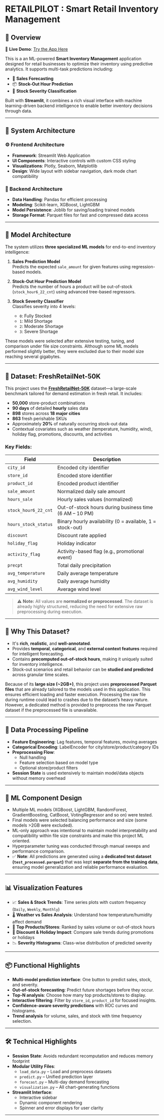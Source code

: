 # RETAILPILOT : Smart Retail Inventory Management

## 🧠 Overview

🔗 **Live Demo**: [Try the App Here](https://huggingface.co/spaces/Yash-M1775/RETAILPILOT)

This is a an ML-powered **Smart Inventory Management** application designed for retail businesses to optimize their inventory using predictive analytics. It supports multi-task predictions including:

- 🧾 **Sales Forecasting**  
- 📦 **Stock-Out Hour Prediction**  
- 🚦 **Stock Severity Classification**

Built with **Streamlit**, it combines a rich visual interface with machine learning-driven backend intelligence to enable better inventory decisions through data.

---

## 🧱 System Architecture

### ⚙️ Frontend Architecture
- **Framework**: Streamlit Web Application
- **UI Components**: Interactive controls with custom CSS styling
- **Visualizations**: Plotly, Seaborn, Matplotlib
- **Design**: Wide layout with sidebar navigation, dark mode chart compatibility

### 🧮 Backend Architecture
- **Data Handling**: Pandas for efficient processing
- **Modeling**: Scikit-learn, XGBoost, LightGBM
- **Model Persistence**: Joblib for saving/loading trained models
- **Storage Format**: Parquet files for fast and compressed data access

---

## 🤖 Model Architecture

The system utilizes **three specialized ML models** for end-to-end inventory intelligence:

1. **Sales Prediction Model**  
   Predicts the expected `sale_amount` for given features using regression-based models.

2. **Stock-Out Hour Prediction Model**  
   Predicts the number of hours a product will be out-of-stock (`stock_hour6_22_cnt`) using advanced tree-based regressors.

3. **Stock Severity Classifier**  
   Classifies severity into 4 levels:
   - `0`: Fully Stocked
   - `1`: Mild Shortage
   - `2`: Moderate Shortage
   - `3`: Severe Shortage

These models were selected after extensive testing, tuning, and comparison under file size constraints. Although some ML models performed slightly better, they were excluded due to their model size reaching several gigabytes.

---

## 🧾 Dataset: FreshRetailNet-50K

This project uses the **[FreshRetailNet-50K](https://huggingface.co/datasets/Dingdong-Inc/FreshRetailNet-50K)** dataset—a large-scale benchmark tailored for demand estimation in fresh retail. It includes:

- **50,000** store-product combinations
- **90 days** of detailed **hourly** sales data
- **898** stores across **18 major cities**
- **863** fresh perishable SKUs
- Approximately **20%** of naturally occurring stock-out data
- Contextual covariates such as weather (temperature, humidity, wind), holiday flag, promotions, discounts, and activities

### Key Fields:

| Field                  | Description                                                                 |
|------------------------|-----------------------------------------------------------------------------|
| `city_id`              | Encoded city identifier                                                     |
| `store_id`             | Encoded store identifier                                                    |
| `product_id`           | Encoded product identifier                                                  |
| `sale_amount`          | Normalized daily sale amount                                                |
| `hours_sale`           | Hourly sales values (normalized)                                            |
| `stock_hour6_22_cnt`   | Out-of-stock hours during business time (6 AM – 10 PM)                      |
| `hours_stock_status`   | Binary hourly availability (0 = available, 1 = stock-out)                   |
| `discount`             | Discount rate applied                                                       |
| `holiday_flag`         | Holiday indicator                                                           |
| `activity_flag`        | Activity-based flag (e.g., promotional event)                               |
| `precpt`               | Total daily precipitation                                                   |
| `avg_temperature`      | Daily average temperature                                                   |
| `avg_humidity`         | Daily average humidity                                                      |
| `avg_wind_level`       | Average wind level                                                          |

> ⚠️ **Note:** All values are **normalized or preprocessed**. The dataset is already highly structured, reducing the need for extensive raw preprocessing during execution.

---

## 🧪 Why This Dataset?

- It's **rich**, **realistic**, and **well-annotated**.
- Provides **temporal**, **categorical**, and **external context features** required for intelligent forecasting.
- Contains **precomputed out-of-stock hours**, making it uniquely suited for inventory intelligence.
- Stock-out scenarios and retail behavior can be **studied and predicted** across granular time scales.

Because of its **large size (~2GB+)**, this project uses **preprocessed Parquet files** that are already tailored to the models used in this application. This ensures efficient loading and faster execution. Processing the raw file during runtime could lead to crashes due to the dataset’s heavy nature. However, a dedicated method is provided to preprocess the raw Parquet dataset if the preprocessed file is unavailable.

---

## 🔧 Data Processing Pipeline

- **Feature Engineering**: Lag features, temporal features, moving averages
- **Categorical Encoding**: LabelEncoder for city/store/product/category IDs
- **Preprocessing Flow**:
  - Null handling
  - Feature selection based on model type
  - Optional store/product filters
- **Session State** is used extensively to maintain model/data objects without memory overhead

---

## 🧠 ML Component Design

- Multiple ML models (XGBoost, LightGBM, RandomForest, GradientBoosting, CatBoost, VotingRegressor and so on) were tested.
- Final models were selected balancing performance and size (some models >2GB were excluded).
- ML-only approach was intentional to maintain model interpretability and compatibility within file size constraints and make this project ML oriented.
- Hyperparameter tuning was conducted through manual sweeps and performance comparison.
- ✅ **Note**: All predictions are generated using a **dedicated test dataset (`test_processed.parquet`)** that was kept **separate from the training data**, ensuring model generalization and reliable performance evaluation.
---

## 📊 Visualization Features

- 📈 **Sales & Stock Trends**: Time series plots with custom frequency (`Daily`, `Weekly`, `Monthly`)
- 🌡️ **Weather vs Sales Analysis**: Understand how temperature/humidity affect demand
- 🛒 **Top Products/Stores**: Ranked by sales volume or out-of-stock hours
- 🎁 **Discount & Holiday Impact**: Compare sale trends during promotions or holidays
- 📉 **Severity Histograms**: Class-wise distribution of predicted severity

---

## 📦 Functional Highlights

- **Multi-model prediction interface**: One button to predict sales, stock, and severity.
- **Out-of-stock forecasting**: Predict future shortages before they occur.
- **Top-N analysis**: Choose how many top products/stores to display.
- **Interactive filtering**: Filter by `store_id`, `product_id` for focused insights.
- **Confidence-aware severity predictions** with ROC curves and histograms.
- **Trend analysis** for volume, sales, and stock with time frequency selection.

---

## 🛠 Technical Highlights

- **Session State**: Avoids redundant recomputation and reduces memory footprint
- **Modular Utility Files**:
  - `load_data.py` – Load and preprocess datasets
  - `predict.py` – Unified prediction layer
  - `forecast.py` – Multi-day demand forecasting
  - `visualization.py` – All chart-generating functions
- **Streamlit Interface**:
  - Interactive sidebar
  - Dynamic component rendering
  - Spinner and error displays for user clarity

---


